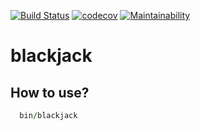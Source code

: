 [![Build Status](https://travis-ci.org/askerone/blackjack.svg?branch=master)](https://travis-ci.org/askerone/blackjack)
[![codecov](https://codecov.io/gh/askerone/blackjack/branch/master/graph/badge.svg)](https://codecov.io/gh/askerone/blackjack)
[![Maintainability](https://api.codeclimate.com/v1/badges/467fdd4a36e515a01697/maintainability)](https://codeclimate.com/github/askerone/blackjack/maintainability)


# blackjack

## How to use?
```ruby
  bin/blackjack
```
